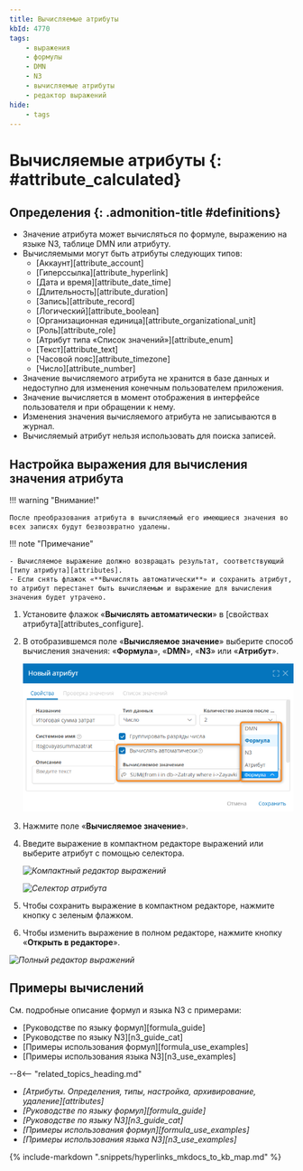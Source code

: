 ```yaml
---
title: Вычисляемые атрибуты
kbId: 4770
tags:
    - выражения
    - формулы
    - DMN
    - N3
    - вычисляемые атрибуты
    - редактор выражений
hide:
    - tags
---
```


# Вычисляемые атрибуты {: #attribute_calculated}

<div class="admonition question" markdown="block">

## Определения {: .admonition-title #definitions}

- Значение атрибута может вычисляться по формуле, выражению на языке N3, таблице DMN или атрибуту.
- Вычисляемыми могут быть атрибуты следующих типов:
    - [Аккаунт][attribute_account]
    - [Гиперссылка][attribute_hyperlink]
    - [Дата и время][attribute_date_time]
    - [Длительность][attribute_duration]
    - [Запись][attribute_record]
    - [Логический][attribute_boolean]
    - [Организационная единица][attribute_organizational_unit]
    - [Роль][attribute_role]
    - [Атрибут типа «Список значений»][attribute_enum]
    - [Текст][attribute_text]
    - [Часовой пояс][attribute_timezone]
    - [Число][attribute_number]
- Значение вычисляемого атрибута не хранится в базе данных и недоступно для изменения конечным пользователем приложения.
- Значение вычисляется в момент отображения в интерфейсе пользователя и при обращении к нему.
- Изменения значения вычисляемого атрибута не записываются в журнал.
- Вычисляемый атрибут нельзя использовать для поиска записей.

</div>

## Настройка выражения для вычисления значения атрибута

!!! warning "Внимание!"

    После преобразования атрибута в вычисляемый его имеющиеся значения во всех записях будут безвозвратно удалены.

!!! note "Примечание"

    - Вычисляемое выражение должно возвращать результат, соответствующий [типу атрибута][attributes].
    - Если снять флажок «**Вычислять автоматически**» и сохранить атрибут, то атрибут перестанет быть вычисляемым и выражение для вычисления значения будет утрачено.

1. Установите флажок «**Вычислять автоматически**» в [свойствах атрибута][attributes_configure].
2. В отобразившемся поле «**Вычисляемое значение**» выберите способ вычисления значения: «**Формула**», «**DMN**», «**N3**» или «**Атрибут**».

    _![Поле «Вычисляемое значение»](img/calculated_attribute_calculated_expression.png)_

3. Нажмите поле «**Вычисляемое значение**».
4. Введите выражение в компактном редакторе выражений или выберите атрибут с помощью селектора.

    _![Компактный редактор выражений](img/calculated_attribute_compact_editor.png)_

    _![Селектор атрибута](img/calculated_attribute_select_attribute.png)_

5. Чтобы сохранить выражение в компактном редакторе, нажмите кнопку с зеленым флажком.
6. Чтобы изменить выражение в полном редакторе, нажмите кнопку «**Открыть в редакторе**».

_![Полный редактор выражений](img/calculated_attribute_full_editor.png)_

## Примеры вычислений

См. подробные описание формул и языка N3 с примерами:

- [Руководстве по языку формул][formula_guide]
- [Руководстве по языку N3][n3_guide_cat]
- [Примеры использования формул][formula_use_examples]
- [Примеры использования языка N3][n3_use_examples]

<div class="relatedTopics" markdown="block">

--8<-- "related_topics_heading.md"

- _[Атрибуты. Определения, типы, настройка, архивирование, удаление][attributes]_
- _[Руководстве по языку формул][formula_guide]_
- _[Руководстве по языку N3][n3_guide_cat]_
- _[Примеры использования формул][formula_use_examples]_
- _[Примеры использования языка N3][n3_use_examples]_

</div>

{% include-markdown ".snippets/hyperlinks_mkdocs_to_kb_map.md" %}
